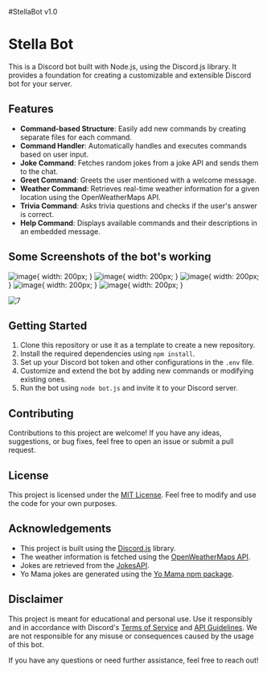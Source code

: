 #StellaBot v1.0


# Stella Bot

This is a Discord bot built with Node.js, using the Discord.js library. It provides a foundation for creating a customizable and extensible Discord bot for your server.

## Features

- **Command-based Structure**: Easily add new commands by creating separate files for each command.
- **Command Handler**: Automatically handles and executes commands based on user input.
- **Joke Command**: Fetches random jokes from a joke API and sends them to the chat.
- **Greet Command**: Greets the user mentioned with a welcome message.
- **Weather Command**: Retrieves real-time weather information for a given location using the OpenWeatherMaps API.
- **Trivia Command**: Asks trivia questions and checks if the user's answer is correct.
- **Help Command**: Displays available commands and their descriptions in an embedded message.

## Some Screenshots of the bot's working
  ![image](https://github.com/Shashank519915/StellaBot/assets/120128150/fc1c39d7-9fe8-4720-b057-7b4fe8bc8d98){ width: 200px; }
  ![image](https://github.com/Shashank519915/StellaBot/assets/120128150/609ea200-f6ec-4d03-9fe1-838dbc1cb21e){ width: 200px; }
  ![image](https://github.com/Shashank519915/StellaBot/assets/120128150/6461bf39-816f-4c7a-b967-c7114b9f0e25){ width: 200px; }
  ![image](https://github.com/Shashank519915/StellaBot/assets/120128150/d36cdea5-efd6-43a9-b3c2-9bb36f4809d3){ width: 200px; }
  ![image](https://github.com/Shashank519915/StellaBot/assets/120128150/93a3c8a4-8108-491e-8200-fbf15375fee8){ width: 200px; }


  ![7](https://github.com/Shashank519915/StellaBot/assets/120128150/c948026c-b491-4bb1-9dea-a4202259f164)

## Getting Started

1. Clone this repository or use it as a template to create a new repository.
2. Install the required dependencies using `npm install`.
3. Set up your Discord bot token and other configurations in the `.env` file.
4. Customize and extend the bot by adding new commands or modifying existing ones.
5. Run the bot using `node bot.js` and invite it to your Discord server.

## Contributing

Contributions to this project are welcome! If you have any ideas, suggestions, or bug fixes, feel free to open an issue or submit a pull request.

## License

This project is licensed under the [MIT License](https://opensource.org/licenses/MIT). Feel free to modify and use the code for your own purposes.

## Acknowledgements

- This project is built using the [Discord.js](https://discord.js.org/) library.
- The weather information is fetched using the [OpenWeatherMaps API](https://openweathermap.org/).
- Jokes are retrieved from the [JokesAPI](https://jokesapi.io/).
- Yo Mama jokes are generated using the [Yo Mama npm package](https://www.npmjs.com/package/yo-mama).

## Disclaimer

This project is meant for educational and personal use. Use it responsibly and in accordance with Discord's [Terms of Service](https://discord.com/terms) and [API Guidelines](https://discord.com/developers/docs/intro). We are not responsible for any misuse or consequences caused by the usage of this bot.

If you have any questions or need further assistance, feel free to reach out!
